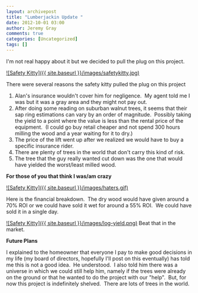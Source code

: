 ```yaml
---
layout: archivepost
title: "Lumberjackin Update "
date: 2012-10-01 03:00
author: Jeremy Gray
comments: true
categories: [Uncategorized]
tags: []
---
```

I'm not real happy about it but we decided to pull the plug on this project.

<a href="{{ site.baseurl }}/images/safetykitty.jpg">![Safety Kitty]({{ site.baseurl }}/images/safetykitty.jpg)</a>

There were several reasons the safety kitty pulled the plug on this project

1.  Alan's insurance wouldn't cover him for negligence.  My agent told me I was but it was a gray area and they might not pay out.
2.  After doing some reading on suburban walnut trees, it seems that their sap ring estimations can vary by an order of magnitude.  Possibly taking the yield to a point where the value is less than the rental price of the equipment.  (I could go buy retail cheaper and not spend 300 hours milling the wood and a year waiting for it to dry.)
3.  The price of the lift went up after we realized we would have to buy a specific insurance rider.
4.  There are plenty of trees in the world that don't carry this kind of risk.
5.  The tree that the guy really wanted cut down was the one that would have yielded the worst/least milled wood.

**For those of you that think I was/am crazy**

<a href="{{ site.baseurl }}/images/haters.gif">![Safety Kitty]({{ site.baseurl }}/images/haters.gif)</a>

Here is the financial breakdown.  The dry wood would have given around a 70% ROI or we could have sold it wet for around a 55% ROI.  We could have sold it in a single day.

<a href="{{ site.baseurl }}/images/log-yield.png">![Safety Kitty]({{ site.baseurl }}/images/log-yield.png)</a>
Beat that in the market.

**Future Plans**

I explained to the homeowner that everyone I pay to make good decisions in my life (my board of directors, hopefully I'll post on this eventually) has told me this is not a good idea.  He understood.  I also told him there was a universe in which we could still help him, namely if the trees were already on the ground or that he wanted to do the project with our "help".  But, for now this project is indefinitely shelved.  There are lots of trees in the world.
